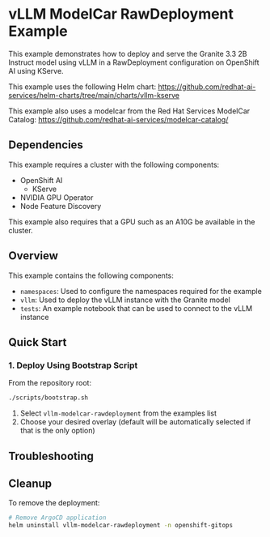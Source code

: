 # vLLM ModelCar RawDeployment Example

This example demonstrates how to deploy and serve the Granite 3.3 2B Instruct model using vLLM in a RawDeployment configuration on OpenShift AI using KServe.

This example uses the following Helm chart:
https://github.com/redhat-ai-services/helm-charts/tree/main/charts/vllm-kserve

This example also uses a modelcar from the Red Hat Services ModelCar Catalog:
https://github.com/redhat-ai-services/modelcar-catalog/

## Dependencies

This example requires a cluster with the following components:
* OpenShift AI
  * KServe
* NVIDIA GPU Operator
* Node Feature Discovery

This example also requires that a GPU such as an A10G be available in the cluster.

## Overview

This example contains the following components:

* `namespaces`: Used to configure the namespaces required for the example
* `vllm`: Used to deploy the vLLM instance with the Granite model
* `tests`: An example notebook that can be used to connect to the vLLM instance

## Quick Start

### 1. Deploy Using Bootstrap Script

From the repository root:
```bash
./scripts/bootstrap.sh
```
1. Select `vllm-modelcar-rawdeployment` from the examples list
2. Choose your desired overlay (default will be automatically selected if that is the only option)

## Troubleshooting


## Cleanup

To remove the deployment:

```bash
# Remove ArgoCD application
helm uninstall vllm-modelcar-rawdeployment -n openshift-gitops
```
